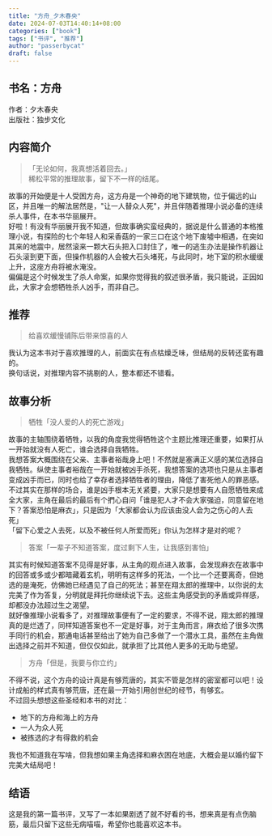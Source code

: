 ```yaml
---
title: "方舟_夕木春央"
date: 2024-07-03T14:40:14+08:00
categories: ["book"]
tags: ["书评", "推荐"]
author: "passerbycat"
draft: false
---
```


## 书名：方舟  
作者：夕木春央  
出版社：独步文化  

## 内容简介  
> 「无论如何，我真想活着回去。」  
> 稀松平常的推理故事，留下不一样的结尾。  

故事的开始便是十人受困方舟，这方舟是一个神奇的地下建筑物，位于偏远的山区，并且唯一的解法居然是，"让一人替众人死"，并且伴随着推理小说必备的连续杀人事件，在本书华丽展开。  
好啦！有没有华丽展开我不知道，但故事确实蛮经典的，据说是什么普通的本格推理小说，有探险的七个年轻人和采香菇的一家三口在这个地下废墟中相遇，在突如其来的地震中，居然滚来一颗大石头把入口封住了，唯一的逃生办法是操作机器让石头滚到更下面，但操作机器的人会被大石头堵死，与此同时，地下室的积水缓缓上升，这座方舟将被水淹没。  
偏偏是这个时候发生了杀人命案，如果你觉得我的叙述很矛盾，我只能说，正因如此，大家才会想牺牲杀人凶手，而非自己。  

## 推荐  
> 给喜欢缓慢铺陈后带来惊喜的人  

我认为这本书对于喜欢推理的人，前面实在有点枯燥乏味，但结局的反转还蛮有趣的。  
换句话说，对推理内容不挑剔的人，整本都还不错看。  

## 故事分析
> 牺牲「没人爱的人的死亡游戏」  

故事的主轴围绕着牺牲，以我的角度我觉得牺牲这个主题比推理还重要，如果打从一开始就没有人死亡，谁会选择自我牺牲。  
我想答案大概围绕在父亲、主事者裕哉身上吧！不然就是塞满正义感的某位选择自我牺牲。纵使主事者裕哉在一开始就被凶手杀死，我想答案的选项也只是从主事者变成凶手而已，同时也给了幸存者选择牺牲者的理由，降低了害死他人的罪恶感。  
不过其实在那样的场合，谁是凶手根本无关紧要，大家只是想要有人自愿牺牲来成全大家，主角在最后的最后有个捫心自问「谁是犯人才不会大家强迫，同意留在地下？答案恐怕是麻衣」，只是因为「大家都会认为应该由没人会为之伤心的人去死」  
「留下心爱之人去死，以及不被任何人所爱而死」你认为怎样才是对的呢？  

> 答案「一辈子不知道答案，度过剩下人生，让我感到害怕」  

其实有时候知道答案不见得是好事，从主角的观点进入故事，会发现麻衣在故事中的回答或多或少都暗藏着玄机，明明有这样多的死法，一个比一个还要离奇，但她选的是淹死，仿佛她已经遇见了自己的死法；甚至在翔太郎的推理中，以你说的太完美了作为答复，分明就是拜托你继续说下去。这些主角感受到的矛盾或异样感，却都没办法超过生之渴望。  
就好像推理小说看多了，对推理故事便有了一定的要求，不得不说，翔太郎的推理真的是烂透了，同样知道答案也不一定是好事，对于主角而言，麻衣给了很多次携手同行的机会，那通电话甚至给出了她为自己多做了一个潜水工具，虽然在主角做出选择之前并不知道，但仅仅如此，就承担了比其他人更多的无助与绝望。  

> 方舟「但是，我要与你立约」  

不得不说，这个方舟的设计真是有够荒唐的，其实不管是怎样的密室都可以吧！设计成船的样式真有够荒唐，还在最一开始引用创世纪的经节，有够玄。  
不过回头想想这些圣经和本书的对比：  
- 地下的方舟和海上的方舟  
- 一人为众人死  
- 被拣选的才有得救的机会  

我也不知道我在写啥，但我想如果主角选择和麻衣困在地底，大概会是以婚约留下完美大结局吧！  

## 结语  
这是我的第一篇书评，又写了一本如果剧透了就不好看的书，想来真是有点伤脑筋，最后只留下这些无病喵喵，希望你也能喜欢这本书。